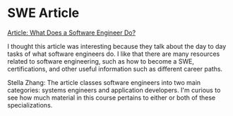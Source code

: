 # SWE Article
[Article: What Does a Software Engineer Do?](https://www.coursera.org/articles/software-engineer)

I thought this article was interesting because they talk about the day to day tasks of what software engineers do. I like that there are many resources related to software engineering, such as how to become a SWE, certifications, and other useful information such as different career paths. 

Stella Zhang: The article classes software engineers into two main categories: systems engineers and application developers. I'm curious to see how much material in this course pertains to either or both of these specializations.